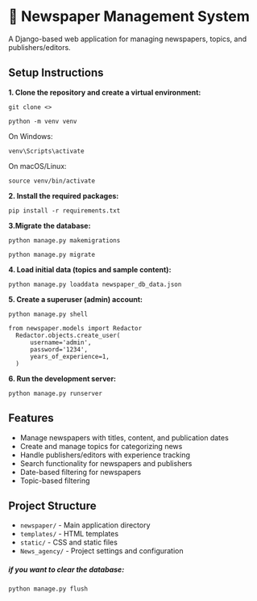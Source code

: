 # **📰 Newspaper Management System**

A Django-based web application for managing newspapers, topics, and publishers/editors.

## Setup Instructions

**1. Clone the repository and create a virtual environment:**

`git clone <>`

`python -m venv venv`
 
On Windows:

`venv\Scripts\activate`

On macOS/Linux:

`source venv/bin/activate`

**2. Install the required packages:**

`pip install -r requirements.txt`

**3.Migrate the database:**

   `python manage.py makemigrations`

   `python manage.py migrate`

**4. Load initial data (topics and sample content):**

   `python manage.py loaddata newspaper_db_data.json`


**5. Create a superuser (admin) account:**
   
   `python manage.py shell`
   
    from newspaper.models import Redactor
      Redactor.objects.create_user(
          username='admin',
          password='1234',
          years_of_experience=1,
      )

**6. Run the development server:**

   `python manage.py runserver`

## Features

- Manage newspapers with titles, content, and publication dates
- Create and manage topics for categorizing news
- Handle publishers/editors with experience tracking
- Search functionality for newspapers and publishers
- Date-based filtering for newspapers
- Topic-based filtering

## Project Structure

- `newspaper/` - Main application directory
- `templates/` - HTML templates
- `static/` - CSS and static files
- `News_agency/` - Project settings and configuration





##### if you want to clear the database:

`python manage.py flush`